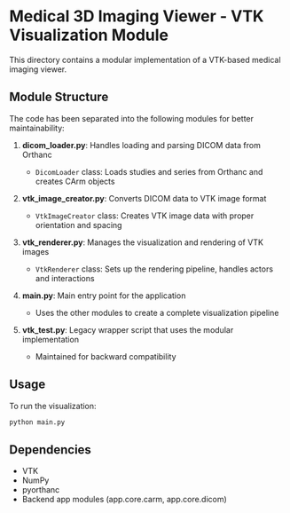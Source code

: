 # Medical 3D Imaging Viewer - VTK Visualization Module

This directory contains a modular implementation of a VTK-based medical imaging viewer.

## Module Structure

The code has been separated into the following modules for better maintainability:

1. **dicom_loader.py**: Handles loading and parsing DICOM data from Orthanc

   - `DicomLoader` class: Loads studies and series from Orthanc and creates CArm objects

2. **vtk_image_creator.py**: Converts DICOM data to VTK image format

   - `VtkImageCreator` class: Creates VTK image data with proper orientation and spacing

3. **vtk_renderer.py**: Manages the visualization and rendering of VTK images

   - `VtkRenderer` class: Sets up the rendering pipeline, handles actors and interactions

4. **main.py**: Main entry point for the application

   - Uses the other modules to create a complete visualization pipeline

5. **vtk_test.py**: Legacy wrapper script that uses the modular implementation
   - Maintained for backward compatibility

## Usage

To run the visualization:

```bash
python main.py
```

## Dependencies

- VTK
- NumPy
- pyorthanc
- Backend app modules (app.core.carm, app.core.dicom)
